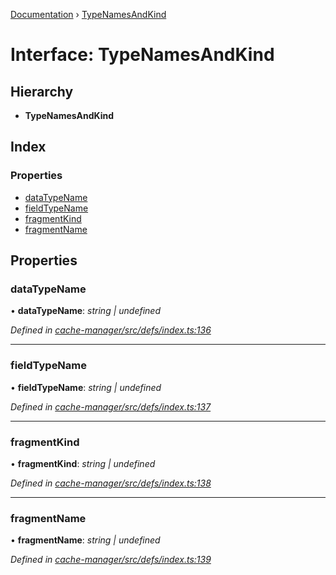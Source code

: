 [Documentation](../README.md) › [TypeNamesAndKind](typenamesandkind.md)

# Interface: TypeNamesAndKind

## Hierarchy

* **TypeNamesAndKind**

## Index

### Properties

* [dataTypeName](typenamesandkind.md#datatypename)
* [fieldTypeName](typenamesandkind.md#fieldtypename)
* [fragmentKind](typenamesandkind.md#fragmentkind)
* [fragmentName](typenamesandkind.md#fragmentname)

## Properties

###  dataTypeName

• **dataTypeName**: *string | undefined*

*Defined in [cache-manager/src/defs/index.ts:136](https://github.com/badbatch/graphql-box/blob/cbed108/packages/cache-manager/src/defs/index.ts#L136)*

___

###  fieldTypeName

• **fieldTypeName**: *string | undefined*

*Defined in [cache-manager/src/defs/index.ts:137](https://github.com/badbatch/graphql-box/blob/cbed108/packages/cache-manager/src/defs/index.ts#L137)*

___

###  fragmentKind

• **fragmentKind**: *string | undefined*

*Defined in [cache-manager/src/defs/index.ts:138](https://github.com/badbatch/graphql-box/blob/cbed108/packages/cache-manager/src/defs/index.ts#L138)*

___

###  fragmentName

• **fragmentName**: *string | undefined*

*Defined in [cache-manager/src/defs/index.ts:139](https://github.com/badbatch/graphql-box/blob/cbed108/packages/cache-manager/src/defs/index.ts#L139)*
